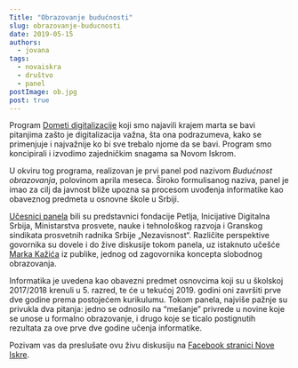 ```yaml
---
Title: "Obrazovanje budućnosti"
slug: obrazovanje-buducnosti
date: 2019-05-15
authors:
  - jovana
tags:
  - novaiskra
  - društvo
  - panel
postImage: ob.jpg
post: true
---
```


Program [Dometi digitalizacije](https://novaiskra.com/dometi-digitalizacije/) koji smo najavili krajem marta se bavi pitanjima zašto je digitalizacija važna, šta ona podrazumeva, kako se primenjuje i najvažnije ko bi sve trebalo njome da se bavi. Program smo koncipirali i izvodimo zajedničkim snagama sa Novom Iskrom.

U okviru tog programa, realizovan je prvi panel pod nazivom _Budućnost obrazovanja_, polovinom aprila meseca. Široko formulisanog naziva, panel je imao za cilj da javnost bliže upozna sa procesom uvođenja informatike kao obaveznog predmeta u osnovne škole u Srbiji.

[Učesnici panela](https://novaiskra.com/dometi-digitalizacije-obrazovanje-buducnosti/) bili su predstavnici fondacije Petlja, Inicijative Digitalna Srbija, Ministarstva prosvete, nauke i tehnološkog razvoja i Granskog sindikata prosvetnih radnika Srbije „Nezavisnost“. Različite perspektive govornika su dovele i do žive diskusije tokom panela, uz istaknuto učešće [Marka Kažića](https://rs.linkedin.com/in/markokikinda) iz publike, jednog od zagovornika koncepta slobodnog obrazovanja.

Informatika je uvedena kao obavezni predmet osnovcima koji su u školskoj 2017/2018 krenuli u 5. razred, te će u tekućoj 2019. godini oni završiti prve dve godine prema postojećem kurikulumu. Tokom panela, najviše pažnje su privukla dva pitanja: jedno se odnosilo na “mešanje” privrede u novine koje se unose u formalno obrazovanje, i drugo koje se ticalo postignutih rezultata za ove prve dve godine učenja informatike.

Pozivam vas da preslušate ovu živu diskusiju na [Facebook stranici Nove Iskre](https://www.facebook.com/novaiskra/videos/622397861519093/).
